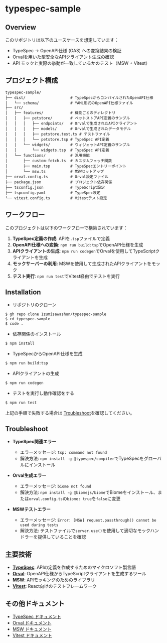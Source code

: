 # typespec-sample

## Overview

このリポジトリは以下のユースケースを想定しています：

- TypeSpec → OpenAPI仕様 (OAS) への変換結果の検証
- Orvalを用いた型安全なAPIクライアント生成の確認
- API モックと実際の挙動が一致しているかのテスト（MSW + Vitest）

## プロジェクト構成

```
typespec-sample/
├── dist/                    # TypeSpecからコンパイルされたOpenAPI仕様
│   └── schema/              # YAML形式のOpenAPI仕様ファイル
├── src/
│   ├── features/            # 機能ごとのディレクトリ
│   │   ├── petstore/        # ペットストアAPI定義のサンプル
│   │   │   ├── endpoints/   # Orvalで生成されたAPIクライアント
│   │   │   ├── models/      # Orvalで生成されたデータモデル
│   │   │   ├── petstore.test.ts # テストファイル
│   │   │   └── petstore.tsp # TypeSpec API定義
│   │   └── widgets/         # ウィジェットAPI定義のサンプル
│   │       └── widgets.tsp  # TypeSpec API定義
│   └── functions/           # 汎用機能
│       ├── custom-fetch.ts  # カスタムフェッチ関数
│       ├── main.tsp         # TypeSpecエントリーポイント
│       └── msw.ts           # MSWセットアップ
├── orval.config.ts          # Orval設定ファイル
├── package.json             # プロジェクト依存関係
├── tsconfig.json            # TypeScript設定
├── tspconfig.yaml           # TypeSpec設定
└── vitest.config.ts         # Vitestテスト設定
```

## ワークフロー

このプロジェクトは以下のワークフローで構築されています：

1. **TypeSpec定義の作成**: APIを`.tsp`ファイルで定義
2. **OpenAPI仕様への変換**: `npm run build:tsp`でOpenAPI仕様を生成
3. **APIクライアントの生成**: `npm run codegen`でOrvalを使用してTypeScriptクライアントを生成
4. **モックサーバーの利用**: MSWを使用して生成されたAPIクライアントをモック
5. **テスト実行**: `npm run test`でVitest経由でテストを実行

## Installation

- リポジトリのクローン

```bash
$ gh repo clone 1zumisawashun/typespec-sample
$ cd typespec-sample
$ code .
```

- 依存関係のインストール

```bash
$ npm install
```

- TypeSpecからOpenAPI仕様を生成

```bash
$ npm run build:tsp
```

- APIクライアントの生成

```bash
$ npm run codegen
```

- テストを実行し動作確認をする

```bash
$ npm run test
```

上記の手順で失敗する場合は [Troubleshoot](#troubleshoot)を確認してください。

## Troubleshoot

- **TypeSpec関連エラー**
  - エラーメッセージ: `tsp: command not found`
  - 解決方法: `npm install -g @typespec/compiler`でTypeSpecをグローバルにインストール

- **Orval生成エラー**
  - エラーメッセージ: `biome not found`
  - 解決方法: `npm install -g @biomejs/biome`でBiomeをインストール、または`orval.config.ts`の`biome: true`を`false`に変更

- **MSWテストエラー**
  - エラーメッセージ: `Error: [MSW] request.passthrough() cannot be used during tests`
  - 解決方法: テストファイルで`server.use()`を使用して適切なモックハンドラーを提供していることを確認

## 主要技術

- **[TypeSpec](https://typespec.io/)**: APIの定義を作成するためのマイクロソフト製言語
- **[Orval](https://orval.dev/)**: OpenAPI仕様からTypeScriptクライアントを生成するツール
- **[MSW](https://mswjs.io/)**: APIモッキングのためのライブラリ
- **[Vitest](https://vitest.dev/)**: React向けのテストフレームワーク

## その他ドキュメント

- [TypeSpec ドキュメント](https://typespec.io/docs/introduction)
- [Orval ドキュメント](https://orval.dev/reference/configuration)
- [MSW ドキュメント](https://mswjs.io/docs/)
- [Vitest ドキュメント](https://vitest.dev/guide/)

